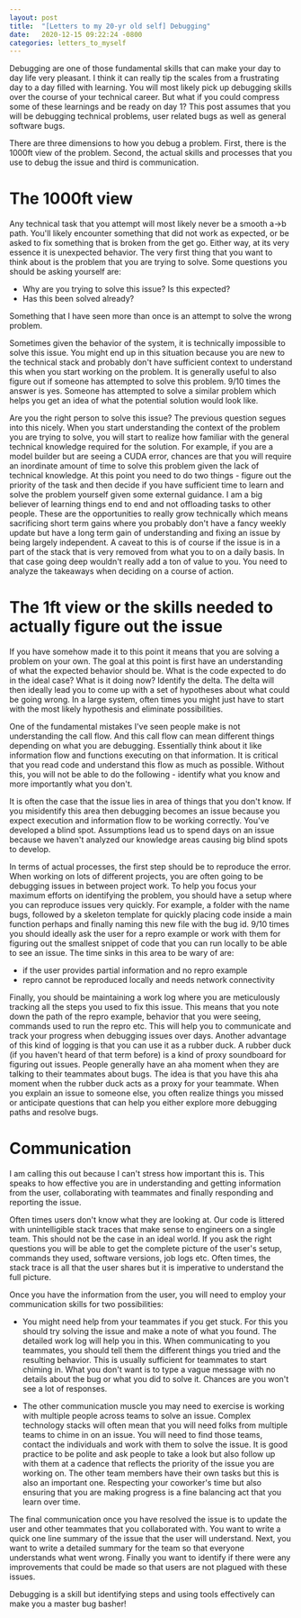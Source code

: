```yaml
---
layout: post
title:  "[Letters to my 20-yr old self] Debugging"
date:   2020-12-15 09:22:24 -0800
categories: letters_to_myself
---
```


Debugging are one of those fundamental skills that can make your day to day life very pleasant. I think it can really tip the scales from a frustrating day to a day filled with learning. You will most likely pick up debugging skills over the course of your technical career. But what if you could compress some of these learnings and be ready on day 1? This post assumes that you will be debugging technical problems, user related bugs as well as general software bugs.

There are three dimensions to how you debug a problem. First, there is the 1000ft view of the problem. Second, the actual skills and processes that you use to debug the issue and third is communication.

# The 1000ft view

Any technical task that you attempt will most likely never be a smooth a->b path. You'll likely encounter something that did not work as expected, or be asked to fix something that is broken from the get go. Either way, at its very essence it is unexpected behavior. The very first thing that you want to think about is the problem that you are trying to solve. Some questions you should be asking yourself are:

* Why are you trying to solve this issue? Is this expected? 
* Has this been solved already? 

Something that I have seen more than once is an attempt to solve the wrong problem. 

Sometimes given the behavior of the system, it is technically impossible to solve this issue. You might end up in this situation because you are new to the technical stack and probably don't have sufficient context to understand this when you start working on the problem. It is generally useful to also figure out if someone has attempted to solve this problem. 9/10 times the answer is yes. Someone has attempted to solve a similar problem which helps you get an idea of what the potential solution would look like.

Are you the right person to solve this issue? The previous question segues into this nicely. When you start understanding the context of the problem you are trying to solve, you will start to realize how familiar with the general technical knowledge required for the solution. For example, if you are a model builder but are seeing a CUDA error, chances are that you will require an inordinate amount of time to solve this problem given the lack of technical knowledge. At this point you need to do two things - figure out the priority of the task and then decide if you have sufficient time to learn and solve the problem yourself given some external guidance. I am a big believer of learning things end to end and not offloading tasks to other people. These are the opportunities to really grow technically which means sacrificing short term gains where you probably don't have a fancy weekly update but have a long term gain of understanding and fixing an issue by being largely independent. A caveat to this is of course if the issue is in a part of the stack that is very removed from what you to on a daily basis. In that case going deep wouldn't really add a ton of value to you. You need to analyze the takeaways when deciding on a course of action.

# The 1ft view or the skills needed to actually figure out the issue

If you have somehow made it to this point it means that you are solving a problem on your own. The goal at this point is first have an understanding of what the expected behavior should be. What is the code expected to do in the ideal case? What is it doing now? Identify the delta. The delta will then ideally lead you to come up with a set of hypotheses about what could be going wrong. In a large system, often times you might just have to start with the most likely hypothesis and eliminate possibilities.

One of the fundamental mistakes I've seen people make is not understanding the call flow. And this call flow can mean different things depending on what you are debugging. Essentially think about it like information flow and functions executing on that information. It is critical that you read code and understand this flow as much as possible. Without this, you will not be able to do the following - identify what you know and more importantly what you don't.

It is often the case that the issue lies in area of things that you don't know. If you misidentify this area then debugging becomes an issue because you expect execution and information flow to be working correctly. You've developed a blind spot. Assumptions lead us to spend days on an issue because we haven't analyzed our knowledge areas causing big blind spots to develop.

In terms of actual processes, the first step should be to reproduce the error. When working on lots of different projects, you are often going to be debugging issues in between project work. To help you focus your maximum efforts on identifying the problem, you should have a setup where you can reproduce issues very quickly. For example, a folder with the name bugs, followed by a skeleton template for quickly placing code inside a main function perhaps and finally naming this new file with the bug id. 9/10 times you should ideally ask the user for a repro example or work with them for figuring out the smallest snippet of code that you can run locally to be able to see an issue. The time sinks in this area to be wary of are:

* if the user provides partial information and no repro example
* repro cannot be reproduced locally and needs network connectivity

Finally, you should be maintaining a work log where you are meticulously tracking all the steps you used to fix this issue. This means that you note down the path of the repro example, behavior that you were seeing, commands used to run the repro etc. This will help you to communicate and track your progress when debugging issues over days. Another advantage of this kind of logging is that you can use it as a rubber duck. A rubber duck (if you haven't heard of that term before) is a kind of proxy soundboard for figuring out issues. People generally have an aha moment when they are talking to their teammates about bugs. The idea is that you have this aha moment when the rubber duck acts as a proxy for your teammate. When you explain an issue to someone else, you often realize things you missed or anticipate questions that can help you either explore more debugging paths and resolve bugs.

# Communication

I am calling this out because I can't stress how important this is. This speaks to how effective you are in understanding and getting information from the user, collaborating with teammates and finally responding and reporting the issue.

Often times users don't know what they are looking at. Our code is littered with unintelligible stack traces that make sense to engineers on a single team. This should not be the case in an ideal world. If you ask the right questions you will be able to get the complete picture of the user's setup, commands they used, software versions, job logs etc. Often times, the stack trace is all that the user shares but it is imperative to understand the full picture.

Once you have the information from the user, you will need to employ your communication skills for two possibilities:

* You might need help from your teammates if you get stuck. For this you should try solving the issue and make a note of what you found. The detailed work log will help you in this. When communicating to you teammates, you should tell them the different things you tried and the resulting behavior. This is usually sufficient for teammates to start chiming in. What you don't want is to type a vague message with no details about the bug or what you did to solve it. Chances are you won't see a lot of responses.

* The other communication muscle you may need to exercise is working with multiple people across teams to solve an issue. Complex technology stacks will often mean that you will need folks from multiple teams to chime in on an issue. You will need to find those teams, contact the individuals and work with them to solve the issue. It is good practice to be polite and ask people to take a look but also follow up with them at a cadence that reflects the priority of the issue you are working on. The other team members have their own tasks but this is also an important one. Respecting your coworker's time but also ensuring that you are making progress is a fine balancing act that you learn over time.

The final communication once you have resolved the issue is to update the user and other teammates that you collaborated with. You want to write a quick one line summary of the issue that the user will understand. Next, you want to write a detailed summary for the team so that everyone understands what went wrong. Finally you want to identify if there were any improvements that could be made so that users are not plagued with these issues.

Debugging is a skill but identifying steps and using tools effectively can make you a master bug basher! 
